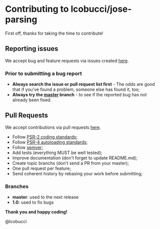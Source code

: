 # Contributing to lcobucci/jose-parsing

First off, thanks for taking the time to contribute!

## Reporting issues

We accept bug and feature requests via issues created [here](https://github.com/lcobucci/jose-parsing/issues).

### Prior to submitting a bug report

- **Always search the issue or pull request list first** - The odds are good that if you've found a problem, someone else has found it, too;
- **Always try the [master](https://github.com/lcobucci/jose-parsing) branch** - to see if the reported bug has not already been fixed.

## Pull Requests

We accept contributions via pull requests [here](https://github.com/lcobucci/jose-parsing/pulls).

- Follow [PSR-2 coding standards](http://www.php-fig.org/psr/psr-2);
- Follow [PSR-4 autoloading standards](http://www.php-fig.org/psr/psr-4);
- Follow [semver](http://semver.org);
- Add tests (everything MUST be well tested);
- Improve documentation (don't forget to update README.md);
- Create topic branchs (don't send a PR from your master);
- One pull request per feature;
- Send coherent history by rebasing your work before submitting;

### Branches

- **master**: used to the next release
- **1.0**: used to fix bugs

**Thank you and happy coding!**

@lcobucci